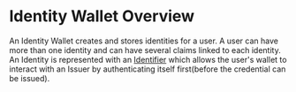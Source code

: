 # Identity Wallet Overview

An Identity Wallet creates and stores identities for a user. A user can have more than one identity and can have several claims linked to each identity. An Identity is represented with an [Identifier](https://docs.iden3.io/getting-started/identity/identifier/) which allows the user's wallet to interact with an Issuer by authenticating itself first(before the credential can be issued). 

